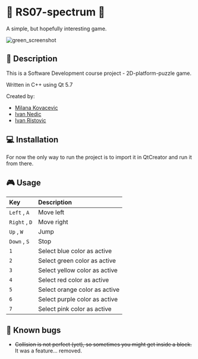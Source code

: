 # :rainbow: RS07-spectrum :rainbow:
A simple, but hopefully interesting game.

![green_screenshot](https://github.com/MATF-RS17/RS07-spectrum/blob/master/screenshots/02_2017_04_27.png)

## :page_facing_up: Description
This is a Software Development course project - 2D-platform-puzzle game.

Written in C++ using Qt 5.7

Created by:
- [Milana Kovacevic](https://github.com/milana-kovacevic)
- [Ivan Nedic](https://github.com/asdf12346)
- [Ivan Ristovic](https://github.com/ivan-ristovic)

## :computer: Installation
For now the only way to run the project is to import it in QtCreator and run it from there.

## :video_game: Usage
| **Key** | **Description** |
| :---  | :--- |
| ```Left``` , ```A``` | Move left |
| ```Right``` , ```D``` | Move right |
| ```Up``` , ```W``` | Jump |
| ```Down``` , ```S``` | Stop |
| ```1``` | Select blue color as active |
| ```2``` | Select green color as active |
| ```3``` | Select yellow color as active |
| ```4``` | Select red color as active |
| ```5``` | Select orange color as active |
| ```6``` | Select purple color as active |
| ```7``` | Select pink color as active |

## :bug: Known bugs
* ~~Collision is not perfect (yet), so sometimes you might get inside a block.~~ It was a feature... removed.
